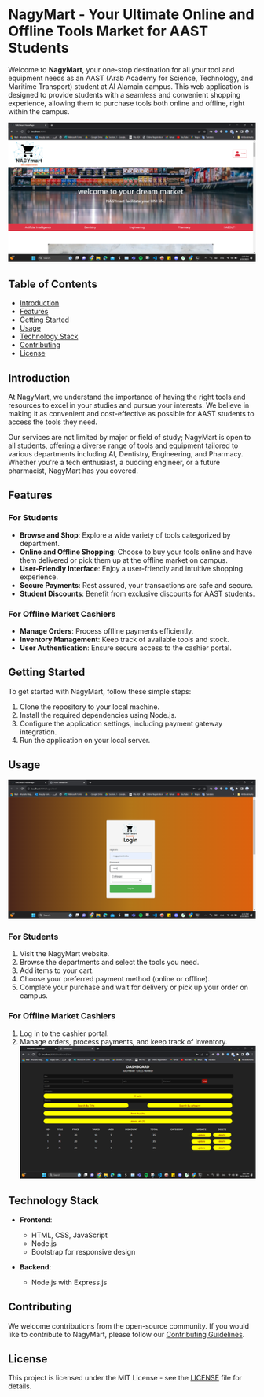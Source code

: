 # NagyMart - Your Ultimate Online and Offline Tools Market for AAST Students

Welcome to **NagyMart**, your one-stop destination for all your tool and equipment needs as an AAST (Arab Academy for Science, Technology, and Maritime Transport) student at Al Alamain campus. This web application is designed to provide students with a seamless and convenient shopping experience, allowing them to purchase tools both online and offline, right within the campus.


![NagyMart Logo](https://github.com/Mostafa10770/NagyMart/blob/master/Main%20page.png)







## Table of Contents
- [Introduction](#introduction)
- [Features](#features)
- [Getting Started](#getting-started)
- [Usage](#usage)
- [Technology Stack](#technology-stack)
- [Contributing](#contributing)
- [License](#license)

## Introduction

At NagyMart, we understand the importance of having the right tools and resources to excel in your studies and pursue your interests. We believe in making it as convenient and cost-effective as possible for AAST students to access the tools they need.

Our services are not limited by major or field of study; NagyMart is open to all students, offering a diverse range of tools and equipment tailored to various departments including AI, Dentistry, Engineering, and Pharmacy. Whether you're a tech enthusiast, a budding engineer, or a future pharmacist, NagyMart has you covered.

## Features

### For Students
- **Browse and Shop**: Explore a wide variety of tools categorized by department.
- **Online and Offline Shopping**: Choose to buy your tools online and have them delivered or pick them up at the offline market on campus.
- **User-Friendly Interface**: Enjoy a user-friendly and intuitive shopping experience.
- **Secure Payments**: Rest assured, your transactions are safe and secure.
- **Student Discounts**: Benefit from exclusive discounts for AAST students.

### For Offline Market Cashiers
- **Manage Orders**: Process offline payments efficiently.
- **Inventory Management**: Keep track of available tools and stock.
- **User Authentication**: Ensure secure access to the cashier portal.

## Getting Started

To get started with NagyMart, follow these simple steps:

1. Clone the repository to your local machine.
2. Install the required dependencies using Node.js.
3. Configure the application settings, including payment gateway integration.
4. Run the application on your local server.

## Usage
![NagyMart Logo](https://github.com/Mostafa10770/NagyMart/blob/master/login.png)
### For Students
1. Visit the NagyMart website.
2. Browse the departments and select the tools you need.
3. Add items to your cart.
4. Choose your preferred payment method (online or offline).
5. Complete your purchase and wait for delivery or pick up your order on campus.

### For Offline Market Cashiers
1. Log in to the cashier portal.
2. Manage orders, process payments, and keep track of inventory.
![NagyMart Logo](https://github.com/Mostafa10770/NagyMart/blob/master/Casher%20.png)
## Technology Stack

- **Frontend**:
  - HTML, CSS, JavaScript
  - Node.js
  - Bootstrap for responsive design

- **Backend**:
  - Node.js with Express.js


## Contributing

We welcome contributions from the open-source community. If you would like to contribute to NagyMart, please follow our [Contributing Guidelines](CONTRIBUTING.md).

## License

This project is licensed under the MIT License - see the [LICENSE](LICENSE) file for details.

